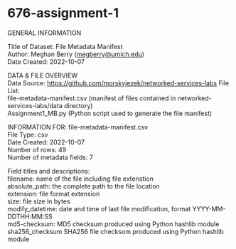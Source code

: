 # 676-assignment-1

GENERAL INFORMATION

Title of Dataset: File Metadata Manifest   
Author: Meghan Berry (megberry@umich.edu)   
Date Created: 2022-10-07

DATA & FILE OVERVIEW  
Data Source: https://github.com/morskyjezek/networked-services-labs
File List:   
file-metadata-manifest.csv (manifest of files contained in networked-services-labs/data directory)  
Assignment1_MB.py (Python script used to generate the file manifest)

INFORMATION FOR: file-metadata-manifest.csv  
File Type: csv  
Date Created: 2022-10-07  
Number of rows: 49  
Number of metadata fields: 7

Field titles and descriptions:  
filename: name of the file including file extenstion  
absolute_path: the complete path to the file location  
extension: file format extension  
size: file size in bytes  
modify_datetime: date and time of last file modification, format YYYY-MM-DDTHH:MM:SS  
md5-checksum: MD5 checksum produced using Python hashlib module  
sha256_checksum SHA256 file checksom produced using Python hashlib module
